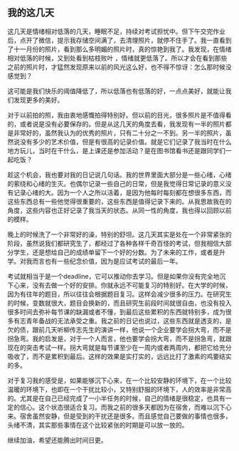 ## 我的这几天

这几天是情绪相对低落的几天，睡眠不足，持续对考试担忧中。但下午交完作业后，点开了微信，提示我存储空间满了，去清理照片，就停不住手了。我一直看到了十一月份的照片，看到那么多明媚的照片时，真的惊艳到我了。我发现，在情绪相对低落的时候，又到处看到枯枝败叶 ，情绪就更低落了。所以才会在看到那些之前的照片时，才猛然发现原来以前的风光这么好，也不得不惊讶：怎么那时候没感觉到？

这可能是我们快乐的阈值降低了，所以低落也有低落的好，一点点美好，就能让我们发现更多的美好。

对于以前拍的照，我由衷地感慨拍得特别好。但以前的目光，很多照片是不值得看的，或者说是没有必要保存的。但是从这几天的角度去看，我发现有一半的照片都是非常好的，虽然我认为的优秀的照片，只有二十分之一不到。另一半的照片，虽然说没有多少的艺术价值，但是有很高的记录价值。就是它们记录了我当时在什么地方玩儿，当时在干什么，是上课还是参加活动？是在图书馆看书还是跟同学们一起吃饭？

趁这个机会，我也要对我的日记说几句话。我的世界里面大部分是一些心绪，心绪的萦绕和心绪的生灭。也偶尔记录一些自己的日常，但是我觉得日常记录的意义没有记录心绪的大。因为一个人之所以活着，是因为他每时每刻都在想很多东西，而这些东西总有一些他觉得很重要的，这些东西是值得记录下来的。从我思故我在的角度，这些内容也正好记录了我当天的状态。从同一性的角度，我也得以回顾以前的模样。

晚上的时候洗了一个非常好的澡，特别的舒坦。这几天其实是处在一个非常紧张的阶段，虽然说我们都研究生了，都经过了各种各样千奇百怪的考试，但我相信大部分学生，还是想给自己的成绩单留下一个好的分数。为了未来的工作，或者是升学。对我而言也有一些纪念价值，因为是应试考试的最后一年。

考试就相当于是一个deadline，它可以推动你去学习。但是如果你没有完全地沉下心来，没有去做一个好的安排。你就永远不可能复习的特别好。在大学的时候，因为有往年的题目，所以往往会根据题目复习。这样会减少很多的压力。在研究生的时候，变数就很大，题目会换新的，而且研究生前段时间就很自由，也没有投入很多时间去弥补每节课的缺漏或者不懂，到最后这些累积的东西就特别多，成为很多有志青年备战的无法承受之重。我之前的日记也说过，这些东西就是透支的，是欠的债，跟前几天听柳传志先生的演讲一样，他说一个企业要学会拐大弯，而不是拐急弯。我的启发是，对于一个人而言，他也要学会拐大弯，而不是拐急弯，就跟现在的突击考试一样。拐大弯就是每节课至少在一周内或者两周内，都把它给充分吸收了，而不是累积到最后。这样的效果是实打实的，远远比打了激素的鸡要结实的多。

对于复习我的感受是，如果能够沉下心来，在一个比较安静的环境下，在一个比较温暖的环境下，也即在一个干扰比较小，又特别舒服的环境下，人的效率是非常高的。尤其是在自己已经完成了一小半任务的时候，自己的情绪是很稳定，也具有一定的信心。这个状态很适合复习。而我之前的很多天都因为在宿舍，而难以沉下心来。宿舍虽然安静，但是受到的干扰还是很多。而且感觉自己要做的事情也很多，头绪不清，其实那些事情在这个比较紧张的时期是可以放一放的。

继续加油，希望还能腾出时间日更。